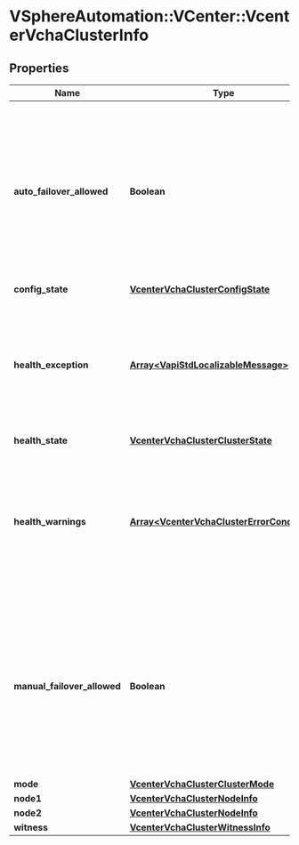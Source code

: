 # VSphereAutomation::VCenter::VcenterVchaClusterInfo

## Properties
Name | Type | Description | Notes
------------ | ------------- | ------------- | -------------
**auto_failover_allowed** | **Boolean** | Specifies if automatic failover is allowed. If unset, then the cluster state healthy and automatic failover allowance in accordance with the cluster mode. | [optional] 
**config_state** | [**VcenterVchaClusterConfigState**](VcenterVchaClusterConfigState.md) |  | [optional] 
**health_exception** | [**Array&lt;VapiStdLocalizableMessage&gt;**](VapiStdLocalizableMessage.md) | Health warning messages if the health information is unavailable. If unset, then the cluster is in a healthy state. | [optional] 
**health_state** | [**VcenterVchaClusterClusterState**](VcenterVchaClusterClusterState.md) |  | [optional] 
**health_warnings** | [**Array&lt;VcenterVchaClusterErrorCondition&gt;**](VcenterVchaClusterErrorCondition.md) | A collection of messages describing the reason for a non-healthy Cluster. If unset, then the cluster is in a healthy state. | [optional] 
**manual_failover_allowed** | **Boolean** | Specifies if manual failover is allowed. If unset, then the cluster state healthy and manual failover allowance in accordance with the cluster mode. | [optional] 
**mode** | [**VcenterVchaClusterClusterMode**](VcenterVchaClusterClusterMode.md) |  | [optional] 
**node1** | [**VcenterVchaClusterNodeInfo**](VcenterVchaClusterNodeInfo.md) |  | [optional] 
**node2** | [**VcenterVchaClusterNodeInfo**](VcenterVchaClusterNodeInfo.md) |  | [optional] 
**witness** | [**VcenterVchaClusterWitnessInfo**](VcenterVchaClusterWitnessInfo.md) |  | [optional] 


